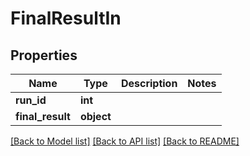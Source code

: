 # FinalResultIn


## Properties
Name | Type | Description | Notes
------------ | ------------- | ------------- | -------------
**run_id** | **int** |  | 
**final_result** | **object** |  | 

[[Back to Model list]](../README.md#documentation-for-models) [[Back to API list]](../README.md#documentation-for-api-endpoints) [[Back to README]](../README.md)


